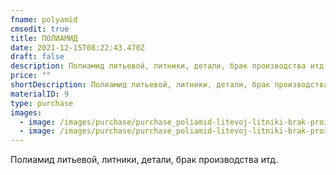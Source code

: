 ```yaml
---
fname: polyamid
cmsedit: true
title: ПОЛИАМИД
date: 2021-12-15T08:22:43.470Z
draft: false
description: Полиамид литьевой, литники, детали, брак производства итд.
price: ""
shortDescription: Полиамид литьевой, литники, детали, брак производства итд.
materialID: 9
type: purchase
images:
  - image: /images/purchase/purchase_poliamid-litevoj-litniki-brak-proizvodstva-1.jpg
  - image: /images/purchase/purchase_poliamid-litevoj-litniki-brak-proizvodstva-2.jpg
---
```

Полиамид литьевой, литники, детали, брак производства итд.